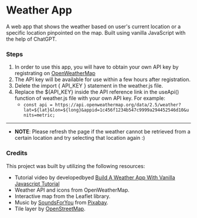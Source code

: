 # Weather App
A web app that shows the weather based on user's current location or a specific location pinpointed on the map. Built using vanilla JavaScript with the help of ChatGPT. 

### Steps
1. In order to use this app, you will have to obtain your own API key by registrating on [OpenWeatherMap](https://openweathermap.org/)
2. The API key will be available for use within a few hours after registration. 
3. Delete the import { API_KEY } statement in the weather.js file.
4. Replace the ${API_KEY} inside the API reference link in the useApi() function of weather.js file with your own API key. For example:
    - `const api = https://api.openweathermap.org/data/2.5/weather?lat=${lat}&lon=${long}&appid=1c456f1234b547c9999a294452546d10&units=metric;`
- - -
- **NOTE**: Please refresh the page if the weather cannot be retrieved from a certain location and try selecting that location again :)

### Credits
This project was built by utilizing the following resources:

- Tutorial video by developedbyed [Build A Weather App With Vanilla Javascript Tutorial](https://www.youtube.com/watch?v=wPElVpR1rwA)
- Weather API and icons from OpenWeatherMap.
- Interactive map from the Leaflet library.
- Music by [SoundsForYou](https://pixabay.com/users/soundsforyou-4861230/?utm_source=link-attribution&amp;utm_medium=referral&amp;utm_campaign=music&amp;utm_content=114484) from [Pixabay](https://pixabay.com/music//?utm_source=link-attribution&amp;utm_medium=referral&amp;utm_campaign=music&amp;utm_content=114484).
- Tile layer by [OpenStreetMap](https://www.openstreetmap.org/copyright).


